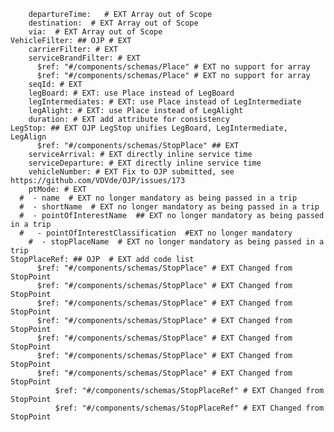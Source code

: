         departureTime:   # EXT Array out of Scope
        destination:  # EXT Array out of Scope
        via:  # EXT Array out of Scope
    VehicleFilter: ## OJP # EXT
        carrierFilter: # EXT
        serviceBrandFilter: # EXT
          $ref: "#/components/schemas/Place" # EXT no support for array
          $ref: "#/components/schemas/Place" # EXT no support for array
        seqId: # EXT
        legBoard: # EXT: use Place instead of LegBoard
        legIntermediates: # EXT: use Place instead of LegIntermediate
        legAlight: # EXT: use Place instead of LegAlight
        duration: # EXT add attribute for consistency
    LegStop: ## EXT OJP LegStop unifies LegBoard, LegIntermediate, LegAlign
          $ref: "#/components/schemas/StopPlace" ## EXT
        serviceArrival: # EXT directly inline service time
        serviceDeparture: # EXT directly inline service time
        vehicleNumber: # EXT Fix to OJP submitted, see https://github.com/VDVde/OJP/issues/173
        ptMode: # EXT
      #  - name  # EXT no longer mandatory as being passed in a trip
      #  - shortName  # EXT no longer mandatory as being passed in a trip
      #  - pointOfInterestName  ## EXT no longer mandatory as being passed in a trip
      #   - pointOfInterestClassification  #EXT no longer mandatory
        #  - stopPlaceName  # EXT no longer mandatory as being passed in a trip
    StopPlaceRef: ## OJP  # EXT add code list
          $ref: "#/components/schemas/StopPlace" # EXT Changed from StopPoint
          $ref: "#/components/schemas/StopPlace" # EXT Changed from StopPoint
          $ref: "#/components/schemas/StopPlace" # EXT Changed from StopPoint
          $ref: "#/components/schemas/StopPlace" # EXT Changed from StopPoint
          $ref: "#/components/schemas/StopPlace" # EXT Changed from StopPoint
          $ref: "#/components/schemas/StopPlace" # EXT Changed from StopPoint
          $ref: "#/components/schemas/StopPlace" # EXT Changed from StopPoint
              $ref: "#/components/schemas/StopPlaceRef" # EXT Changed from StopPoint
              $ref: "#/components/schemas/StopPlaceRef" # EXT Changed from StopPoint

